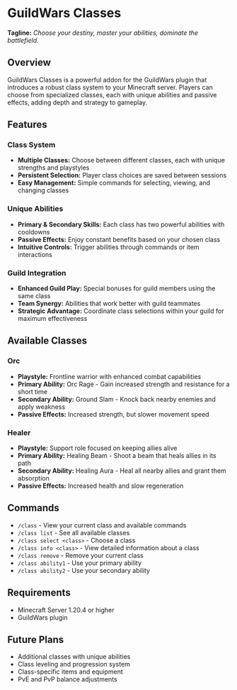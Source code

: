 # GuildWars Classes

**Tagline:** *Choose your destiny, master your abilities, dominate the battlefield.*

## Overview

GuildWars Classes is a powerful addon for the GuildWars plugin that introduces a robust class system to your Minecraft server. Players can choose from specialized classes, each with unique abilities and passive effects, adding depth and strategy to gameplay.

## Features

### Class System
- **Multiple Classes:** Choose between different classes, each with unique strengths and playstyles
- **Persistent Selection:** Player class choices are saved between sessions
- **Easy Management:** Simple commands for selecting, viewing, and changing classes

### Unique Abilities
- **Primary & Secondary Skills:** Each class has two powerful abilities with cooldowns
- **Passive Effects:** Enjoy constant benefits based on your chosen class
- **Intuitive Controls:** Trigger abilities through commands or item interactions

### Guild Integration
- **Enhanced Guild Play:** Special bonuses for guild members using the same class
- **Team Synergy:** Abilities that work better with guild teammates
- **Strategic Advantage:** Coordinate class selections within your guild for maximum effectiveness

## Available Classes

### Orc
- **Playstyle:** Frontline warrior with enhanced combat capabilities
- **Primary Ability:** Orc Rage - Gain increased strength and resistance for a short time
- **Secondary Ability:** Ground Slam - Knock back nearby enemies and apply weakness
- **Passive Effects:** Increased strength, but slower movement speed

### Healer
- **Playstyle:** Support role focused on keeping allies alive
- **Primary Ability:** Healing Beam - Shoot a beam that heals allies in its path
- **Secondary Ability:** Healing Aura - Heal all nearby allies and grant them absorption
- **Passive Effects:** Increased health and slow regeneration

## Commands

- `/class` - View your current class and available commands
- `/class list` - See all available classes
- `/class select <class>` - Choose a class
- `/class info <class>` - View detailed information about a class
- `/class remove` - Remove your current class
- `/class ability1` - Use your primary ability
- `/class ability2` - Use your secondary ability

## Requirements

- Minecraft Server 1.20.4 or higher
- GuildWars plugin

## Future Plans

- Additional classes with unique abilities
- Class leveling and progression system
- Class-specific items and equipment
- PvE and PvP balance adjustments
